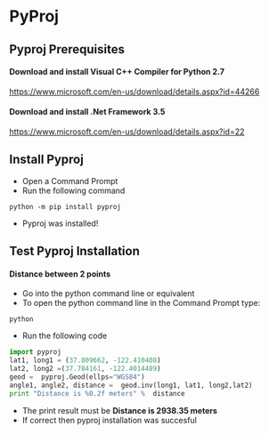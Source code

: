 # PyProj

## Pyproj Prerequisites
#### Download and install Visual C++ Compiler for Python 2.7

https://www.microsoft.com/en-us/download/details.aspx?id=44266

#### Download and install .Net Framework 3.5

https://www.microsoft.com/en-us/download/details.aspx?id=22

## Install Pyproj

+ Open a Command Prompt
+ Run the following command
```
python -m pip install pyproj
```
+ Pyproj was installed!

## Test Pyproj Installation

#### Distance between 2 points
+ Go into the python command line or equivalent
+ To open the python command line in the Command Prompt type:
```
python
```
+ Run the following code
``` python
import pyproj
lat1, long1 = (37.809662, -122.410408)
lat2, long2 =(37.784161, -122.4014489)
geod =  pyproj.Geod(ellps="WGS84")
angle1, angle2, distance =  geod.inv(long1, lat1, long2,lat2)
print "Distance is %0.2f meters" %  distance
```
+ The print result must be **Distance is 2938.35 meters**
+ If correct then pyproj installation was succesful
